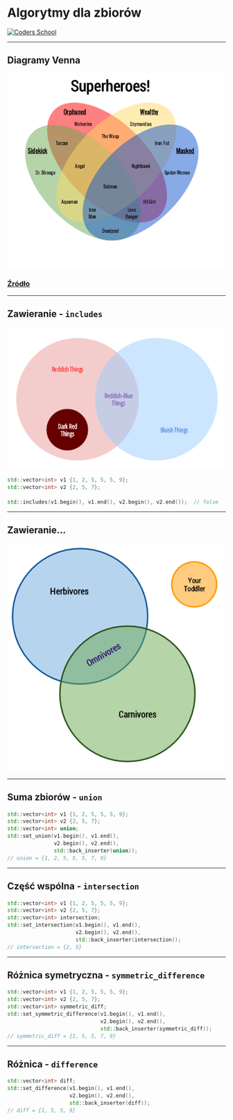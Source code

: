 <!-- .slide: data-background="#111111" -->

# Algorytmy dla zbiorów

<a href="https://coders.school">
    <img width="500" src="../img/coders_school_logo.png" alt="Coders School" class="plain">
</a>

___

## Diagramy Venna

<img width="550" src="../img/venn_superheroes.png" alt="Venn diagram - superheroes" class="plain">

### [Źródło](https://www.gliffy.com/blog/what-venn-diagram-venn-diagram-types-templates)

___

## Zawieranie - `includes`

<img width="550" src="../img/venn_colors.png" alt="Venn diagram - superheroes" class="plain fragment fade-in">

```cpp
std::vector<int> v1 {1, 2, 5, 5, 5, 9};
std::vector<int> v2 {2, 5, 7};

std::includes(v1.begin(), v1.end(), v2.begin(), v2.end());  // false
```
<!-- .element: class="fragment fade-in" -->

___

## Zawieranie...

<img width="550" src="../img/venn_omnivores.png" alt="Venn diagram - superheroes" class="plain">

___

## Suma zbiorów - `union`

```cpp
std::vector<int> v1 {1, 2, 5, 5, 5, 9};
std::vector<int> v2 {2, 5, 7};
std::vector<int> union;
std::set_union(v1.begin(), v1.end(),
               v2.begin(), v2.end(),
               std::back_inserter(union));
// union = {1, 2, 5, 5, 5, 7, 9}
```
<!-- .element: class="fragment fade-in" -->

___

## Część wspólna - `intersection`

```cpp
std::vector<int> v1 {1, 2, 5, 5, 5, 9};
std::vector<int> v2 {2, 5, 7};
std::vector<int> intersection;
std::set_intersection(v1.begin(), v1.end(),
                      v2.begin(), v2.end(),
                      std::back_inserter(intersection));
// intersection = {2, 5}
```
<!-- .element: class="fragment fade-in" -->

___

## Różnica symetryczna - `symmetric_difference`

```cpp
std::vector<int> v1 {1, 2, 5, 5, 5, 9};
std::vector<int> v2 {2, 5, 7};
std::vector<int> symmetric_diff;
std::set_symmetric_difference(v1.begin(), v1.end(),
                              v2.begin(), v2.end(),
                              std::back_inserter(symmetric_diff));
// symmetric_diff = {1, 5, 5, 7, 9}
```
<!-- .element: class="fragment fade-in" -->

___

## Różnica - `difference`

```cpp
std::vector<int> diff;
std::set_difference(v1.begin(), v1.end(),
                    v2.begin(), v2.end(),
                    std::back_inserter(diff));
// diff = {1, 5, 5, 9}
```
<!-- .element: class="fragment fade-in" -->
